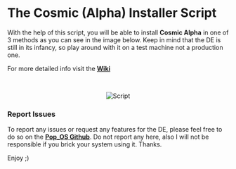 # The Cosmic (Alpha) Installer Script

With the help of this script, you will be able to install **Cosmic Alpha** in one of 3 methods as you can see in the image below. Keep in mind that the DE is still in its infancy, so play around with it on a test machine not a production one.

For more detailed info visit the [**Wiki**](https://wiki.xerolinux.xyz/cosmic/)

<br />

<div align="center">

![Script](https://i.imgur.com/25GmaOr.png)

</div>

### Report Issues

To report any issues or request any features for the DE, please feel free to do so on the [**Pop_OS Github**](https://github.com/pop-os). Do not report any here, also I will not be responsible if you brick your system using it. Thanks.

Enjoy ;)
